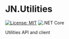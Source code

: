 # JN.Utilities

[![License: MIT](https://img.shields.io/badge/License-MIT-yellow.svg)](https://opensource.org/licenses/MIT) ![.NET Core](https://github.com/jlnovais/JN.Authentication/workflows/.NET%20Core/badge.svg)

Utilities API and client
